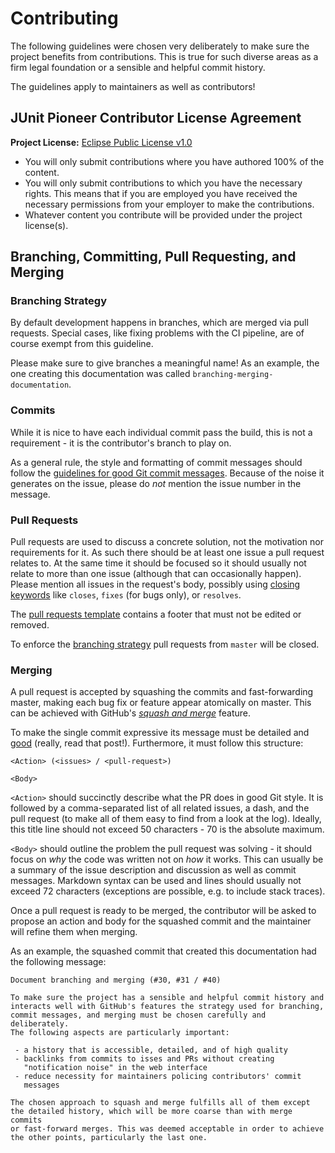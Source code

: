 # Contributing

The following guidelines were chosen very deliberately to make sure the project benefits from contributions.
This is true for such diverse areas as a firm legal foundation or a sensible and helpful commit history.

The guidelines apply to maintainers as well as contributors!

## JUnit Pioneer Contributor License Agreement

**Project License:** [Eclipse Public License v1.0](LICENSE.md)

* You will only submit contributions where you have authored 100% of the content.
* You will only submit contributions to which you have the necessary rights.
  This means that if you are employed you have received the necessary permissions from your employer to make the contributions.
* Whatever content you contribute will be provided under the project license(s).

## Branching, Committing, Pull Requesting, and Merging

### Branching Strategy

By default development happens in branches, which are merged via pull requests.
Special cases, like fixing problems with the CI pipeline, are of course exempt from this guideline.

Please make sure to give branches a meaningful name!
As an example, the one creating this documentation was called `branching-merging-documentation`.

### Commits

While it is nice to have each individual commit pass the build, this is not a requirement - it is the contributor's branch to play on.

As a general rule, the style and formatting of commit messages should follow the [guidelines for good Git commit messages](http://chris.beams.io/posts/git-commit/).
Because of the noise it generates on the issue, please do _not_ mention the issue number in the message.

### Pull Requests

Pull requests are used to discuss a concrete solution, not the motivation nor requirements for it.
As such there should be at least one issue a pull request relates to.
At the same time it should be focused so it should usually not relate to more than one issue (although that can occasionally happen).
Please mention all issues in the request's body, possibly using [closing keywords](https://help.github.com/articles/closing-issues-via-commit-messages/) like `closes`, `fixes` (for bugs only), or `resolves`.

The [pull requests template](.github/PULL_REQUEST_TEMPLATE.md) contains a footer that must not be edited or removed.

To enforce the [branching strategy](#branching-strategy) pull requests from `master` will be closed.

### Merging

A pull request is accepted by squashing the commits and fast-forwarding master, making each bug fix or feature appear atomically on master.
This can be achieved with GitHub's [_squash and merge_](https://help.github.com/articles/about-pull-request-merges/#squash-and-merge-your-pull-request-commits) feature.

To make the single commit expressive its message must be detailed and [good]((http://chris.beams.io/posts/git-commit/)) (really, read that post!).
Furthermore, it must follow this structure:

```
<Action> (<issues> / <pull-request>)

<Body>
```

`<Action>` should succinctly describe what the PR does in good Git style.
It is followed by a comma-separated list of all related issues, a dash, and the pull request (to make all of them easy to find from a look at the log).
Ideally, this title line should not exceed 50 characters - 70 is the absolute maximum.

`<Body>` should outline the problem the pull request was solving - it should focus on _why_ the code was written not on _how_ it works.
This can usually be a summary of the issue description and discussion as well as commit messages.
Markdown syntax can be used and lines should usually not exceed 72 characters (exceptions are possible, e.g. to include stack traces).

Once a pull request is ready to be merged, the contributor will be asked to propose an action and body for the squashed commit and the maintainer will refine them when merging.

As an example, the squashed commit that created this documentation had the following message:

```
Document branching and merging (#30, #31 / #40)

To make sure the project has a sensible and helpful commit history and
interacts well with GitHub's features the strategy used for branching,
commit messages, and merging must be chosen carefully and deliberately.
The following aspects are particularly important:

 - a history that is accessible, detailed, and of high quality
 - backlinks from commits to isses and PRs without creating
   "notification noise" in the web interface
 - reduce necessity for maintainers policing contributors' commit
   messages

The chosen approach to squash and merge fulfills all of them except
the detailed history, which will be more coarse than with merge commits
or fast-forward merges. This was deemed acceptable in order to achieve
the other points, particularly the last one.
```
